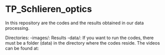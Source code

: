 # TP_Schlieren_optics

In this repository are the codes and the results obtained in our data processing.

Directories:
-images/: Results
-data/: If you want to run the codes, there must be a folder (data) in the directory where the codes reside. The videos can be found at:
